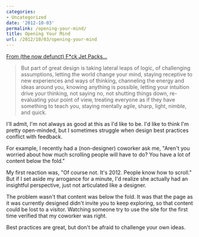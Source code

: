```yaml
---
categories:
- Uncategorized
date: '2012-10-03'
permalink: /opening-your-mind/
title: Opening Your Mind
url: /2012/10/03/opening-your-mind
---
```


<a href="http://fuckjetpacks.com/read/opening_your_mind_so_wide_the_ghosts_slip_in">From (the now defunct) F*ck Jet Packs...</a>

<blockquote>But part of great design is taking lateral leaps of logic, of challenging assumptions, letting the world change your mind, staying receptive to new experiences and ways of thinking, channeling the energy and ideas around you, knowing anything is possible, letting your intuition drive your thinking, not saying no, not shutting things down, re-evaluating your point of view, treating everyone as if they have something to teach you, staying mentally agile, sharp, light, nimble, and quick.</blockquote>

I'll admit, I'm not always as good at this as I'd like to be. I'd like to think I'm pretty open-minded, but I sometimes struggle when design best practices conflict with feedback.

For example, I recently had a (non-designer) coworker ask me, "Aren't you worried about how much scrolling people will have to do? You have a lot of content below the fold."

My first reaction was, "Of course not. It's 2012. People know how to scroll." But if I set aside my arrogance for a minute, I'd realize she actually had an insightful perspective, just not articulated like a designer.

The problem wasn't that content was below the fold. It was that the page as it was currently designed didn't invite you to keep exploring, so that content could be lost to a visitor. Watching someone try to use the site for the first time verified that my coworker was right.

Best practices are great, but don't be afraid to challenge your own ideas.